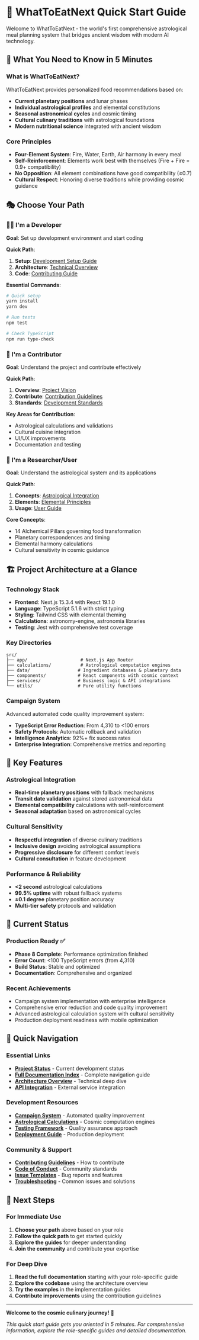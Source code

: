 # 🚀 WhatToEatNext Quick Start Guide

Welcome to WhatToEatNext - the world's first comprehensive astrological meal
planning system that bridges ancient wisdom with modern AI technology.

## 🎯 What You Need to Know in 5 Minutes

### What is WhatToEatNext?

WhatToEatNext provides personalized food recommendations based on:

- **Current planetary positions** and lunar phases
- **Individual astrological profiles** and elemental constitutions
- **Seasonal astronomical cycles** and cosmic timing
- **Cultural culinary traditions** with astrological foundations
- **Modern nutritional science** integrated with ancient wisdom

### Core Principles

- **Four-Element System**: Fire, Water, Earth, Air harmony in every meal
- **Self-Reinforcement**: Elements work best with themselves (Fire + Fire = 0.9+
  compatibility)
- **No Opposition**: All element combinations have good compatibility (≥0.7)
- **Cultural Respect**: Honoring diverse traditions while providing cosmic
  guidance

## 🎭 Choose Your Path

### 👨‍💻 I'm a Developer

**Goal**: Set up development environment and start coding

**Quick Path**:

1. **Setup**: [Development Setup Guide](getting-started/for-developers.md)
2. **Architecture**: [Technical Overview](technical/architecture.md)
3. **Code**: [Contributing Guide](development/contributing.md)

**Essential Commands**:

```bash
# Quick setup
yarn install
yarn dev

# Run tests
npm test

# Check TypeScript
npm run type-check
```

### 🤝 I'm a Contributor

**Goal**: Understand the project and contribute effectively

**Quick Path**:

1. **Overview**: [Project Vision](getting-started/project-overview.md)
2. **Contribute**: [Contribution Guidelines](development/contributing.md)
3. **Standards**: [Development Standards](guides/development-setup.md)

**Key Areas for Contribution**:

- Astrological calculations and validations
- Cultural cuisine integration
- UI/UX improvements
- Documentation and testing

### 🔬 I'm a Researcher/User

**Goal**: Understand the astrological system and its applications

**Quick Path**:

1. **Concepts**: [Astrological Integration](guides/astrological-integration.md)
2. **Elements**: [Elemental Principles](reference/elemental-principles.md)
3. **Usage**: [User Guide](getting-started/for-users.md)

**Core Concepts**:

- 14 Alchemical Pillars governing food transformation
- Planetary correspondences and timing
- Elemental harmony calculations
- Cultural sensitivity in cosmic guidance

## 🏗️ Project Architecture at a Glance

### Technology Stack

- **Frontend**: Next.js 15.3.4 with React 19.1.0
- **Language**: TypeScript 5.1.6 with strict typing
- **Styling**: Tailwind CSS with elemental theming
- **Calculations**: astronomy-engine, astronomia libraries
- **Testing**: Jest with comprehensive test coverage

### Key Directories

```
src/
├── app/                    # Next.js App Router
├── calculations/           # Astrological computation engines
├── data/                  # Ingredient databases & planetary data
├── components/            # React components with cosmic context
├── services/              # Business logic & API integrations
└── utils/                 # Pure utility functions
```

### Campaign System

Advanced automated code quality improvement system:

- **TypeScript Error Reduction**: From 4,310 to <100 errors
- **Safety Protocols**: Automatic rollback and validation
- **Intelligence Analytics**: 92%+ fix success rates
- **Enterprise Integration**: Comprehensive metrics and reporting

## 🌟 Key Features

### Astrological Integration

- **Real-time planetary positions** with fallback mechanisms
- **Transit date validation** against stored astronomical data
- **Elemental compatibility** calculations with self-reinforcement
- **Seasonal adaptation** based on astronomical cycles

### Cultural Sensitivity

- **Respectful integration** of diverse culinary traditions
- **Inclusive design** avoiding astrological assumptions
- **Progressive disclosure** for different comfort levels
- **Cultural consultation** in feature development

### Performance & Reliability

- **<2 second** astrological calculations
- **99.5% uptime** with robust fallback systems
- **±0.1 degree** planetary position accuracy
- **Multi-tier safety** protocols and validation

## 🚦 Current Status

### Production Ready ✅

- **Phase 8 Complete**: Performance optimization finished
- **Error Count**: <100 TypeScript errors (from 4,310)
- **Build Status**: Stable and optimized
- **Documentation**: Comprehensive and organized

### Recent Achievements

- Campaign system implementation with enterprise intelligence
- Comprehensive error reduction and code quality improvement
- Advanced astrological calculation system with cultural sensitivity
- Production deployment readiness with mobile optimization

## 🔗 Quick Navigation

### Essential Links

- **[Project Status](PROJECT_STATUS.md)** - Current development status
- **[Full Documentation Index](NAVIGATION.md)** - Complete navigation guide
- **[Architecture Overview](technical/architecture.md)** - Technical deep dive
- **[API Integration](technical/api-integration.md)** - External service
  integration

### Development Resources

- **[Campaign System](../src/services/campaign/README.md)** - Automated quality
  improvement
- **[Astrological Calculations](../src/calculations/README.md)** - Cosmic
  computation engines
- **[Testing Framework](development/testing.md)** - Quality assurance approach
- **[Deployment Guide](technical/deployment.md)** - Production deployment

### Community & Support

- **[Contributing Guidelines](development/contributing.md)** - How to contribute
- **[Code of Conduct](development/code-of-conduct.md)** - Community standards
- **[Issue Templates](development/issue-templates.md)** - Bug reports and
  features
- **[Troubleshooting](development/troubleshooting.md)** - Common issues and
  solutions

## 🎯 Next Steps

### For Immediate Use

1. **Choose your path** above based on your role
2. **Follow the quick path** to get started quickly
3. **Explore the guides** for deeper understanding
4. **Join the community** and contribute your expertise

### For Deep Dive

1. **Read the full documentation** starting with your role-specific guide
2. **Explore the codebase** using the architecture overview
3. **Try the examples** in the implementation guides
4. **Contribute improvements** using the contribution guidelines

---

**Welcome to the cosmic culinary journey!** 🌟

_This quick start guide gets you oriented in 5 minutes. For comprehensive
information, explore the role-specific guides and detailed documentation._
